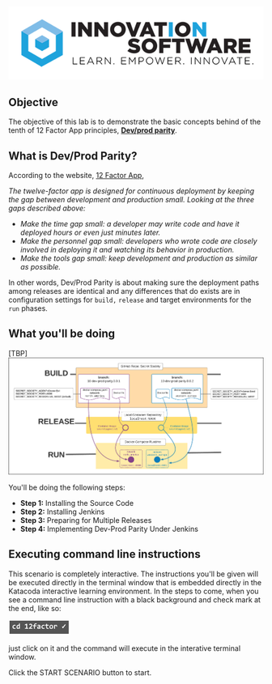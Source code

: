![logo](12factor-001/assets/logo-sm.png)

## Objective

The objective of this lab is to demonstrate the basic concepts behind of the tenth of 12 Factor App principles, **[Dev/prod parity](https://12factor.net/dev-prod-parity)**.

## What is Dev/Prod Parity?

According to the website, [12 Factor App](https://12factor.net/dev-prod-parity), 

*The twelve-factor app is designed for continuous deployment by keeping the gap between development and production small. Looking at the three gaps described above:*

* *Make the time gap small: a developer may write code and have it deployed hours or even just minutes later.*
* *Make the personnel gap small: developers who wrote code are closely involved in deploying it and watching its behavior in production.*
* *Make the tools gap small: keep development and production as similar as possible.*

In other words, Dev/Prod Parity is about making sure the deployment paths among releases are identical and any differences that do exists are in configuration settings for `build,` `release` and target environments for the `run` phases.

## What you'll be doing 

[TBP]
![Katacoda command line](12factor-010/assets/dev-prod-parity.png)

You'll be doing the following steps:

* **Step 1:** Installing the Source Code
* **Step 2:** Installing Jenkins
* **Step 3:** Preparing for Multiple Releases
* **Step 4:** Implementing Dev-Prod Parity Under Jenkins

## Executing command line instructions 

This scenario is completely interactive. The instructions you'll be given will be executed directly in the terminal window that is embedded directly in the Katacoda interactive learning environment. In the steps to come, when you see a command line instruction with a black background and check mark at the end, like so:

![Katacoda command line](12factor-010/assets/command-01.png)

just click on it and the command will execute in the interative terminal window.

Click the START SCENARIO button to start.